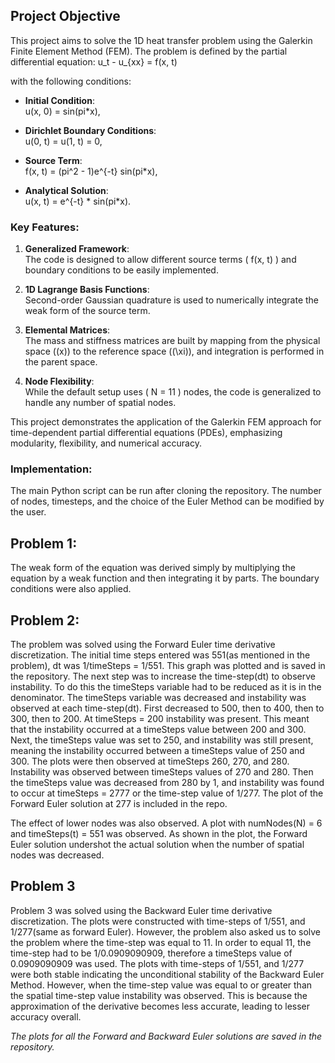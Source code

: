 ## Project Objective

This project aims to solve the 1D heat transfer problem using the Galerkin Finite Element Method (FEM). The problem is defined by the partial differential equation:
u_t - u_{xx} = f(x, t)

with the following conditions:

- **Initial Condition**:  
  u(x, 0) = sin(pi*x),

- **Dirichlet Boundary Conditions**:  
  u(0, t) = u(1, t) = 0,

- **Source Term**:  
  f(x, t) = (pi^2 - 1)e^{-t} sin(pi*x),

- **Analytical Solution**:  
  u(x, t) = e^{-t} * sin(pi*x).

### Key Features:
1. **Generalized Framework**:  
   The code is designed to allow different source terms \( f(x, t) \) and boundary conditions to be easily implemented.

2. **1D Lagrange Basis Functions**:  
   Second-order Gaussian quadrature is used to numerically integrate the weak form of the source term.

3. **Elemental Matrices**:  
   The mass and stiffness matrices are built by mapping from the physical space (\(x\)) to the reference space (\(\xi\)), and integration is performed in the parent space.

4. **Node Flexibility**:  
   While the default setup uses \( N = 11 \) nodes, the code is generalized to handle any number of spatial nodes.

This project demonstrates the application of the Galerkin FEM approach for time-dependent partial differential equations (PDEs), emphasizing modularity, flexibility, and numerical accuracy.


### Implementation:
The main Python script can be run after cloning the repository. The number of nodes, timesteps, and the choice of the Euler Method can be modified by the user.

## Problem 1:
The weak form of the equation was derived simply by multiplying the equation by a weak function and then integrating it by parts. The boundary conditions were also applied.

## Problem 2: 
The problem was solved  using the Forward Euler time derivative discretization. The initial time steps entered was 551(as mentioned in the problem), dt was 1/timeSteps = 1/551. This graph was plotted and is saved in the repository. The next step was to increase the time-step(dt) to observe instability. To do this the timeSteps variable had to be reduced as it is in the denominator. The timeSteps variable was decreased and instability was observed at each time-step(dt). First decreased to 500, then to 400, then to 300, then to 200. At timeSteps = 200 instability was present. This meant that the instability occurred at a timeSteps value between 200 and 300. Next, the timeSteps value was set to 250, and instability was still present, meaning the instability occurred between a timeSteps value of 250 and 300. The plots were then observed at timeSteps 260, 270, and 280. Instability was observed between timeSteps values of 270 and 280. Then the timeSteps value was decreased from 280 by 1, and instability was found to occur at timeSteps = 2777 or the time-step value of 1/277. The plot of the Forward Euler solution at 277 is included in the repo. 

The effect of lower nodes was also observed. A plot with numNodes(N) = 6 and timeSteps(t) = 551 was observed. As shown in the plot, the Forward Euler solution undershot the actual solution when the number of spatial nodes was decreased.

## Problem 3
Problem 3 was solved using the Backward Euler time derivative discretization. The plots were constructed with time-steps of 1/551, and 1/277(same as forward Euler). However, the problem also asked us to solve the problem where the time-step was equal to 11. In order to equal 11, the time-step had to be 1/0.0909090909, therefore a timeSteps value of 0.0909090909 was used. The plots with time-steps of 1/551, and 1/277 were both stable indicating the unconditional stability of the Backward Euler Method. However, when the time-step value was equal to or greater than the spatial time-step value instability was observed. This is because the approximation of the derivative becomes less accurate, leading to lesser accuracy overall.

_The plots for all the Forward and Backward Euler solutions are saved in the repository._



